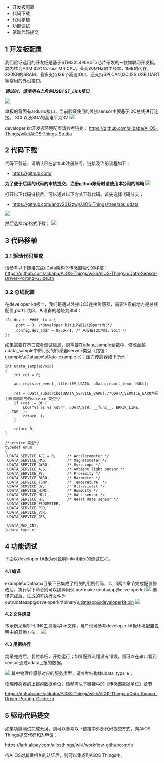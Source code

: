 - 开发板配置
- 代码下载
- 代码移植
- 功能调试
- 驱动代码提交

## 1 开发板配置
我们验证选用的开发板是基于STM32L496VGTx芯片研发的一款物联网开发板。其内核为ARM 32位Cortex-M4 CPU，最高80MHZ的主频率，1MB的闪存，320KB的SRAM，最多支持136个高速IO口，还支持SPI,CAN,I2C,I2S,USB,UART等常用的外设接口。

***调试时，请使用右上角的USB1 ST_Link接口***

![](https://i.imgur.com/ColtF57.png)

单板的背面有arduino接口，当前验证使用的外接sensor主要基于I2C总线进行连接。
SCL以及SDA的高电平为3V
![](https://i.imgur.com/ZYAZCht.png)

developer kit开发板环境配置请参考链接： https://github.com/alibaba/AliOS-Things/wiki/AliOS-Things-Studio

## 2 代码下载
代码下载前，请确认已在github注册账号，链接及注册流程如下：
- https://github.com/

**为了便于后续的代码的审核提交，注册github账号时请使用本公司的邮箱**
![](https://i.imgur.com/q0JhzHJ.png)

打开以下代码链接后，可以通过以下方式下载代码。首先选择代码分支；
- https://github.com/andy2012zwj/AliOS-Things/tree/aos_udata

![](https://i.imgur.com/7LjS6d4.png)

然后选择zip格式下载；
![](https://i.imgur.com/AoAtQN8.png)

## 3 代码移植
### 3.1 驱动代码集成
请参考以下链接完成uData架构下传感器驱动的移植：https://github.com/alibaba/AliOS-Things/wiki/AliOS-Things-uData-Sensor-Driver-Porting-Guide.zh
### 3.2 总线配置
在developer kit板上，我们是通过外接I2C3连接传感器，需要注意的地方是总线配置,port口为3，从设备的地址为8bit：
```
i2c_dev_t  ####_ctx = {
    .port = 3, /*developer kit上外接I2C的port为3*/
    .config.dev_addr = 0x5D<<1, /* 从设备I2C地址，8bit */
};

```
如果需要在串口查看调试信息，则需要在udata_sample函数中，修改函数udata_sample中的订阅的传感器service类型（路径：example\uDataapp\uData-example.c）；压力传感器如下所示：
```
int udata_sample(void)
{
    int ret = 0;

    aos_register_event_filter(EV_UDATA, uData_report_demo, NULL);

    ret = uData_subscribe(UDATA_SERVICE_BARO);/*UDATA_SERVICE_BARO为压力传感器对应的service 类型*/
    if (ret != 0) {
        LOG("%s %s %s %d\n", uDATA_STR, __func__, ERROR_LINE, __LINE__);
        return -1;
    }

    return 0;
}

```

```
/*service 类型*/
typedef enum 
{
 UDATA_SERVICE_ACC = 0,     /* Accelerometer */ 
 UDATA_SERVICE_MAG,         /* Magnetometer */
 UDATA_SERVICE_GYRO,        /* Gyroscope */
 UDATA_SERVICE_ALS,         /* Ambient light sensor */
 UDATA_SERVICE_PS,          /* Proximity */
 UDATA_SERVICE_BARO,        /* Barometer */
 UDATA_SERVICE_TEMP,        /* Temperature  */
 UDATA_SERVICE_UV,          /* Ultraviolet */
 UDATA_SERVICE_HUMI,        /* Humidity */
 UDATA_SERVICE_HALL,        /* HALL sensor */
 UDATA_SERVICE_HR,          /* Heart Rate sensor */
 UDATA_SERVICE_PEDOMETER,   
 UDATA_SERVICE_PDR,     
 UDATA_SERVICE_VDR,
 UDATA_SERVICE_GPS,
 
 UDATA_MAX_CNT, 
}udata_type_e;
```

## 4 功能调试
下面以developer kit板为例说明linkkit用例的调试过程。
#### 4.1 编译
example\uDataapp目录下已集成了相关的用例代码，2、3两个章节完成配置修改后，执行以下命令则可以编译用例
aos make udataapp@developerkit
![](https://i.imgur.com/6CwKRXU.png)
编译完成后，生成的可执行文件为out\udataapp@developerkit\binary\udataapp@developerkit.bin
![](https://i.imgur.com/1k2DCSk.png)
#### 4.2 文件烧录
本示例采用ST-LINK工具烧写bin文件，用户也可参考developer kit板环境配置说明中的其他方法；
![](https://i.imgur.com/gB0snoy.png)
#### 4.3 用例执行
烧录完成后，复位单板，开始运行；如果配置流程没有错误，则可以在串口看到sensor通过udata上报的数据。

![](https://i.imgur.com/sXXs2SJ.png)
其中物理传感器对应的服务类型，请参考结构体udata_type_e；

物理传感器的上报的数据单位，请参考以下链接中的《传感器数据单位》章节

https://github.com/alibaba/AliOS-Things/wiki/AliOS-Things-uData-Sensor-Driver-Porting-Guide.zh

## 5 驱动代码提交
如果功能测试完成无误，则可以参考以下链接中外部代码提交方式，向AliOS Things提交代码和入申请：

https://lark.alipay.com/aliosthings/wiki/workflow-githubcontrib

待AliOS对其做相关的认证后，则可以集成到AliOS Things中。

